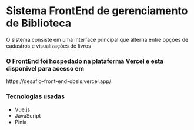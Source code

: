 <h1>Sistema FrontEnd de gerenciamento de Biblioteca</h1>
<p>O sistema consiste em uma interface principal que alterna entre opções de cadastros e visualizações de livros</p>
<h3>O FrontEnd foi hospedado na plataforma Vercel e esta disponivel para acesso em</h3>
<link>https://desafio-front-end-obsis.vercel.app/</link>
<nav>
  <h3>Tecnologias usadas</h3>
  <ul>
    <li>Vue.js</li>
    <li>JavaScript</li>
    <li>Pinia</li>
  </ul>
</nav>

